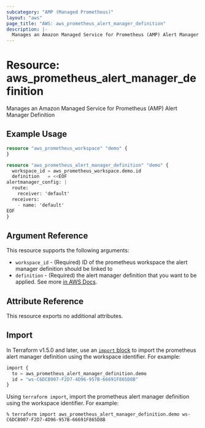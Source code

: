 ```yaml
---
subcategory: "AMP (Managed Prometheus)"
layout: "aws"
page_title: "AWS: aws_prometheus_alert_manager_definition"
description: |-
  Manages an Amazon Managed Service for Prometheus (AMP) Alert Manager Definition
---
```


# Resource: aws_prometheus_alert_manager_definition

Manages an Amazon Managed Service for Prometheus (AMP) Alert Manager Definition

## Example Usage

```terraform
resource "aws_prometheus_workspace" "demo" {
}

resource "aws_prometheus_alert_manager_definition" "demo" {
  workspace_id = aws_prometheus_workspace.demo.id
  definition   = <<EOF
alertmanager_config: |
  route:
    receiver: 'default'
  receivers:
    - name: 'default'
EOF
}
```

## Argument Reference

This resource supports the following arguments:

* `workspace_id` - (Required) ID of the prometheus workspace the alert manager definition should be linked to
* `definition` - (Required) the alert manager definition that you want to be applied. See more [in AWS Docs](https://docs.aws.amazon.com/prometheus/latest/userguide/AMP-alert-manager.html).

## Attribute Reference

This resource exports no additional attributes.

## Import

In Terraform v1.5.0 and later, use an [`import` block](https://developer.hashicorp.com/terraform/language/import) to import the prometheus alert manager definition using the workspace identifier. For example:

```terraform
import {
  to = aws_prometheus_alert_manager_definition.demo
  id = "ws-C6DCB907-F2D7-4D96-957B-66691F865D8B"
}
```

Using `terraform import`, import the prometheus alert manager definition using the workspace identifier. For example:

```console
% terraform import aws_prometheus_alert_manager_definition.demo ws-C6DCB907-F2D7-4D96-957B-66691F865D8B
```
